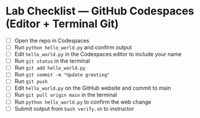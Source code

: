 # Lab Checklist — GitHub Codespaces (Editor + Terminal Git)

- [ ] Open the repo in Codespaces  
- [ ] Run `python hello_world.py` and confirm output  
- [ ] Edit `hello_world.py` in the Codespaces editor to include your name  
- [ ] Run `git status` in the terminal  
- [ ] Run `git add hello_world.py`  
- [ ] Run `git commit -m "Update greeting"`  
- [ ] Run `git push`  
- [ ] Edit `hello_world.py` on the GitHub website and commit to main  
- [ ] Run `git pull origin main` in the terminal  
- [ ] Run `python hello_world.py` to confirm the web change  
- [ ] Submit output from `bash verify.sh` to instructor
